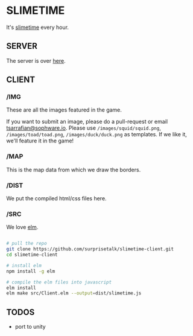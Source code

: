 
# SLIMETIME

It's [slimetime](https://slimeti.me) every hour.


## SERVER

The server is over [here](https://github.com/bestestdev/slimetime-server).


## CLIENT

### /IMG

These are all the images featured in the game.

If you want to submit an image, please do a pull-request or email tsarrafian@sophware.io. Please use `/images/squid/squid.png`, `/images/toad/toad.png`, `/images/duck/duck.png` as templates. If we like it, we'll feature it in the game!

### /MAP

This is the map data from which we draw the borders.

### /DIST

We put the compiled html/css files here.

### /SRC

We love [elm](https://elm-lang.org).

```bash

# pull the repo
git clone https://github.com/surprisetalk/slimetime-client.git
cd slimetime-client

# install elm
npm install -g elm

# compile the elm files into javascript
elm install
elm make src/Client.elm --output=dist/slimetime.js

````


## TODOS

- port to unity
